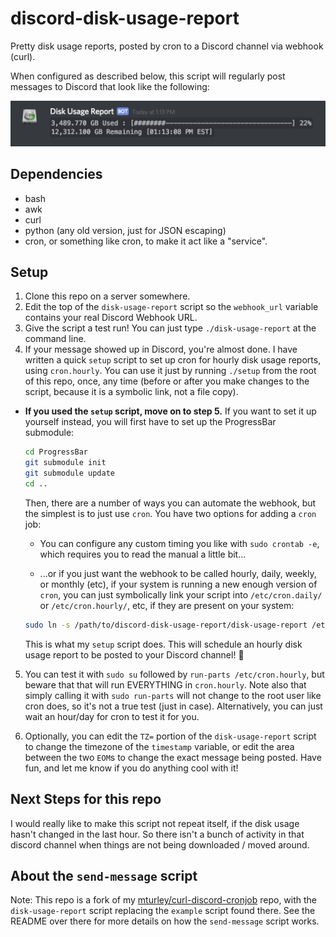 # discord-disk-usage-report

Pretty disk usage reports, posted by cron to a Discord channel via webhook (curl).

When configured as described below, this script will regularly post messages to Discord that look like the following:

![screenshot](https://raw.githubusercontent.com/mturley/curl-discord-cronjob/master/screenshot2.png)

## Dependencies

* bash
* awk
* curl
* python (any old version, just for JSON escaping)
* cron, or something like cron, to make it act like a "service".

## Setup

1. Clone this repo on a server somewhere.
2. Edit the top of the `disk-usage-report` script so the `webhook_url` variable contains your real Discord Webhook URL.
3. Give the script a test run! You can just type `./disk-usage-report` at the command line.
4. If your message showed up in Discord, you're almost done. I have written a quick `setup` script to set up cron for hourly disk usage reports, using `cron.hourly`. You can use it just by running `./setup` from the root of this repo, once, any time (before or after you make changes to the script, because it is a symbolic link, not a file copy).

* **If you used the `setup` script, move on to step 5.** If you want to set it up yourself instead, you will first have to set up the ProgressBar submodule:

   ```sh
   cd ProgressBar
   git submodule init
   git submodule update
   cd ..
   ```

   Then, there are a number of ways you can automate the webhook, but the simplest is to just use `cron`. You have two options for adding a `cron` job:

   * You can configure any custom timing you like with `sudo crontab -e`, which requires you to read the manual a little bit...
   
   * ...or if you just want the webhook to be called hourly, daily, weekly, or monthly (etc), if your system is running a new enough version of `cron`, you can just symbolically link your script into `/etc/cron.daily/` or `/etc/cron.hourly/`, etc, if they are present on your system:

   ```sh
   sudo ln -s /path/to/discord-disk-usage-report/disk-usage-report /etc/cron.hourly/
   ```

   This is what my `setup` script does. This will schedule an hourly disk usage report to be posted to your Discord channel! 🎉

5. You can test it with `sudo su` followed by `run-parts /etc/cron.hourly`, but beware that that will run EVERYTHING in `cron.hourly`. Note also that simply calling it with `sudo run-parts` will not change to the root user like cron does, so it's not a true test (just in case). Alternatively, you can just wait an hour/day for cron to test it for you.

6. Optionally, you can edit the `TZ=` portion of the `disk-usage-report` script to change the timezone of the `timestamp` variable, or edit the area between the two `EOM`s to change the exact message being posted. Have fun, and let me know if you do anything cool with it!

## Next Steps for this repo

I would really like to make this script not repeat itself, if the disk usage hasn't changed in the last hour. So there isn't a bunch of activity in that discord channel when things are not being downloaded / moved around.

## About the `send-message` script

Note: This repo is a fork of my [mturley/curl-discord-cronjob](https://github.com/mturley/curl-discord-cronjob) repo, with the `disk-usage-report` script replacing the `example` script found there. See the README over there for more details on how the `send-message` script works.
